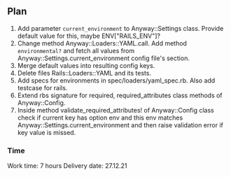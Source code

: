 ## Plan
1. Add parameter `current_environment` to Anyway::Settings class. Provide default value for this, maybe ENV["RAILS_ENV"]?
2. Change method Anyway::Loaders::YAML.call. Add method `environmental?` and fetch all values from Anyway::Settings.current_environment config file's section.
3. Merge default values into resulting config keys.
4. Delete files Rails::Loaders::YAML and its tests.
5. Add specs for environments in spec/loaders/yaml_spec.rb. Also add testcase for rails.
6. Extend rbs signature for required, required_attributes class methods of Anyway::Config.
7. Inside method validate_required_attributes! of Anyway::Config class check if current key has option env and this env matches Anyway::Settings.current_environment and then raise validation error if key value is missed.

### Time
Work time: 7 hours
Delivery date: 27.12.21
